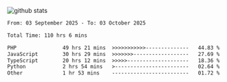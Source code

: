 
![github stats](https://github-readme-stats.vercel.app/api?username=realmahd1&show_icons=true&theme=codeSTACKr&hide_rank=true&count_private=true)

<!--START_SECTION:waka-->

```txt
From: 03 September 2025 - To: 03 October 2025

Total Time: 110 hrs 6 mins

PHP               49 hrs 21 mins  >>>>>>>>>>>--------------   44.83 %
JavaScript        30 hrs 29 mins  >>>>>>>------------------   27.69 %
TypeScript        20 hrs 12 mins  >>>>>--------------------   18.36 %
Python            2 hrs 54 mins   >------------------------   02.64 %
Other             1 hr 53 mins    -------------------------   01.72 %
```

<!--END_SECTION:waka-->
